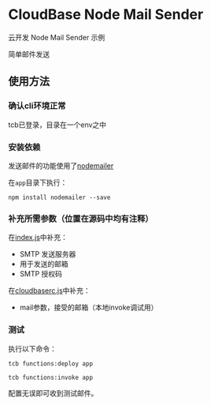 # CloudBase Node Mail Sender

云开发 Node Mail Sender 示例

简单邮件发送

## 使用方法

### 确认cli环境正常

tcb已登录，目录在一个env之中

### 安装依赖

发送邮件的功能使用了[nodemailer](https://github.com/nodemailer/nodemailer)

在`app`目录下执行：

```
npm install nodemailer --save
```

### 补充所需参数（位置在源码中均有注释）

在[index.js](./functions/app/index.js)中补充：

- SMTP 发送服务器
- 用于发送的邮箱
- SMTP 授权码

在[cloudbaserc.js](./cloudbaserc.js)中补充：

- mail参数，接受的邮箱（本地invoke调试用）

### 测试

执行以下命令：

```
tcb functions:deploy app
```

```
tcb functions:invoke app
```

配置无误即可收到测试邮件。
